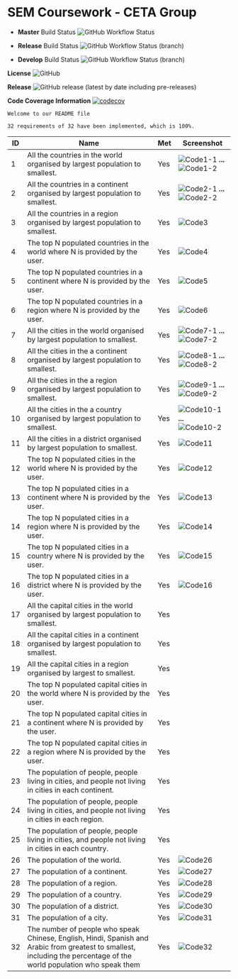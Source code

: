# SEM Coursework - CETA Group

* __Master__ Build Status ![GitHub Workflow Status](https://img.shields.io/github/workflow/status/40440665/SEM_CW/master-workflow)

* __Release__ Build Status ![GitHub Workflow Status (branch)](https://img.shields.io/github/workflow/status/40440665/SEM_CW/master-workflow/release?style=flat-square)

* __Develop__ Build Status ![GitHub Workflow Status (branch)](https://img.shields.io/github/workflow/status/40440665/SEM_CW/master-workflow/develop?style=flat-square)

__License__ ![GitHub](https://img.shields.io/github/license/40440665/SEM_CW?style=plastic)

__Release__ ![GitHub release (latest by date including pre-releases)](https://img.shields.io/github/v/release/40440665/SEM_CW?include_prereleases)

__Code Coverage Information__ [![codecov](https://codecov.io/gh/40440665/SEM_CW/branch/master/graph/badge.svg?token=LHT5MFI2OP)](https://codecov.io/gh/40440665/SEM_CW)

```
Welcome to our README file
```



```
32 requirements of 32 have been implemented, which is 100%.
```


| ID    | Name | Met  | Screenshot |
|-------|------|------|------------|
| 1     | All the countries in the world organised by largest population to smallest. | Yes | ![Code1-1](https://github.com/40440665/SEM_CW/blob/feature/language-reports/screenshots/1-1.png) __...__ ![Code1-2](https://github.com/40440665/SEM_CW/blob/feature/language-reports/screenshots/1-2.png) |
| 2     | All the countries in a continent organised by largest population to smallest. | Yes |![Code2-1](https://github.com/40440665/SEM_CW/blob/feature/language-reports/screenshots/2-1.png) __...__ ![Code2-2](https://github.com/40440665/SEM_CW/blob/feature/language-reports/screenshots/2-2.png)|
| 3     | All the countries in a region organised by largest population to smallest. | Yes |![Code3](https://github.com/40440665/SEM_CW/blob/feature/language-reports/screenshots/3.png)|
| 4     | The top N populated countries in the world where N is provided by the user. | Yes |![Code4](https://github.com/40440665/SEM_CW/blob/feature/language-reports/screenshots/4.png)|
| 5     | The top N populated countries in a continent where N is provided by the user. | Yes |![Code5](https://github.com/40440665/SEM_CW/blob/feature/language-reports/screenshots/5.png)|
| 6     | The top N populated countries in a region where N is provided by the user. | Yes |![Code6](https://github.com/40440665/SEM_CW/blob/feature/language-reports/screenshots/6.png)|
| 7     | All the cities in the world organised by largest population to smallest. | Yes |![Code7-1](https://github.com/40440665/SEM_CW/blob/feature/language-reports/screenshots/7-1.png) __...__ ![Code7-2](https://github.com/40440665/SEM_CW/blob/feature/language-reports/screenshots/7-2.png)|
| 8     | All the cities in the a continent organised by largest population to smallest. | Yes |![Code8-1](https://github.com/40440665/SEM_CW/blob/feature/language-reports/screenshots/8-1.png) __...__ ![Code8-2](https://github.com/40440665/SEM_CW/blob/feature/language-reports/screenshots/8-2.png)|
| 9     | All the cities in the a region organised by largest population to smallest. | Yes |![Code9-1](https://github.com/40440665/SEM_CW/blob/feature/language-reports/screenshots/9-1.png) __...__ ![Code9-2](https://github.com/40440665/SEM_CW/blob/feature/language-reports/screenshots/9-2.png)|
| 10    | All the cities in the a country organised by largest population to smallest. | Yes |![Code10-1](https://github.com/40440665/SEM_CW/blob/feature/language-reports/screenshots/10-1.png) __...__ ![Code10-2](https://github.com/40440665/SEM_CW/blob/feature/language-reports/screenshots/10-2.png)|
| 11    | All the cities in a district organised by largest population to smallest. | Yes |![Code11](https://github.com/40440665/SEM_CW/blob/feature/language-reports/screenshots/11.png)|
| 12    | The top N populated cities in the world where N is provided by the user. | Yes |![Code12](https://github.com/40440665/SEM_CW/blob/feature/language-reports/screenshots/12.png)|
| 13    | The top N populated cities in a continent where N is provided by the user. | Yes |![Code13](https://github.com/40440665/SEM_CW/blob/feature/language-reports/screenshots/13.png)|
| 14    | The top N populated cities in a region where N is provided by the user. | Yes |![Code14](https://github.com/40440665/SEM_CW/blob/feature/language-reports/screenshots/14.png)|
| 15    | The top N populated cities in a country where N is provided by the user. | Yes |![Code15](https://github.com/40440665/SEM_CW/blob/feature/language-reports/screenshots/15.png)|
| 16    | The top N populated cities in a district where N is provided by the user. | Yes |![Code16](https://github.com/40440665/SEM_CW/blob/feature/language-reports/screenshots/16.png)|
| 17    | All the capital cities in the world organised by largest population to smallest. | Yes |   |
| 18    | All the capital cities in a continent organised by largest population to smallest. | Yes |  |
| 19    | All the capital cities in a region organised by largest to smallest. | Yes |  |
| 20    | The top N populated capital cities in the world where N is provided by the user. | Yes |   |
| 21    | The top N populated capital cities in a continent where N is provided by the user. | Yes |  |
| 22    | The top N populated capital cities in a region where N is provided by the user. | Yes |  |
| 23    | The population of people, people living in cities, and people not living in cities in each continent. | Yes |   |
| 24    | The population of people, people living in cities, and people not living in cities in each region. | Yes |  |
| 25    | The population of people, people living in cities, and people not living in cities in each country. | Yes |  |
| 26    | The population of the world. | Yes |![Code26](https://github.com/40440665/SEM_CW/blob/feature/language-reports/screenshots/26.png)|
| 27    | The population of a continent. | Yes |![Code27](https://github.com/40440665/SEM_CW/blob/feature/language-reports/screenshots/27.png)|
| 28    | The population of a region. | Yes |![Code28](https://github.com/40440665/SEM_CW/blob/feature/language-reports/screenshots/28.png)|
| 29    | The population of a country. | Yes |![Code29](https://github.com/40440665/SEM_CW/blob/feature/language-reports/screenshots/29.png)|
| 30    | The population of a district. | Yes |![Code30](https://github.com/40440665/SEM_CW/blob/feature/language-reports/screenshots/30.png)|
| 31    | The population of a city. | Yes |![Code31](https://github.com/40440665/SEM_CW/blob/feature/language-reports/screenshots/31.png)|
| 32    | The number of people who speak Chinese, English, Hindi, Spanish and Arabic from greatest to smallest, including the percentage of the world population who speak them | Yes |![Code32](https://github.com/40440665/SEM_CW/blob/feature/language-reports/screenshots/32.png)|
